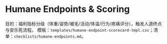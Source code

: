 # Humane Endpoints & Scoring

目的：福利指标分级（体重/姿势/被毛/活动/体温/行为/疼痛评分），触发人道终点与安乐死流程。
模板：`templates/humane-endpoint-scorecard-tmpl.csv`；清单：`checklists/humane-endpoints.md`。
